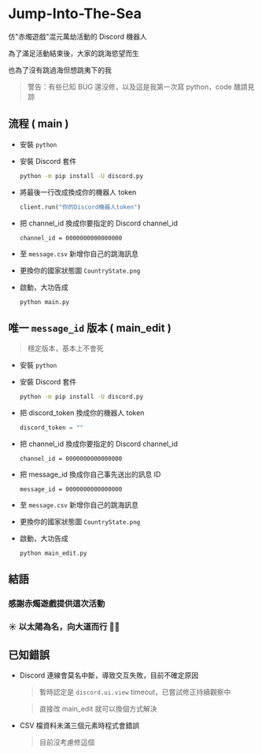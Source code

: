 # Jump-Into-The-Sea

仿"赤燭遊戲"混元萬劫活動的 Discord 機器人

為了滿足活動結束後，大家的跳海慾望而生

也為了沒有跳過海但想跳夷下的我

> 警告：有些已知 BUG 還沒修，以及這是我第一次寫 python，code 醜請見諒

## 流程 ( main )

* 安裝 `python`

* 安裝 Discord 套件

    ```bash
    python -m pip install -U discord.py
    ```

* 將最後一行改成換成你的機器人 token

    ```python
    client.run("你的Discord機器人token")
    ```

* 把 channel_id 換成你要指定的 Discord channel_id

    ```
    channel_id = 0000000000000000
    ```

* 至 `message.csv` 新增你自己的跳海訊息

* 更換你的國家狀態圖 `CountryState.png`

* 啟動，大功告成

    ```
    python main.py
    ```

## 唯一 `message_id` 版本 ( main_edit )
> 穩定版本，基本上不會死

* 安裝 `python`

* 安裝 Discord 套件

    ```bash
    python -m pip install -U discord.py
    ```

* 把 discord_token 換成你的機器人 token

    ```python
    discord_token = ""
    ```

* 把 channel_id 換成你要指定的 Discord channel_id

    ```
    channel_id = 0000000000000000
    ```

* 把 message_id 換成你自己事先送出的訊息 ID
    ```
    message_id = 0000000000000000
    ```

* 至 `message.csv` 新增你自己的跳海訊息

* 更換你的國家狀態圖 `CountryState.png`

* 啟動，大功告成

    ```
    python main_edit.py
    ```

## 結語

### 感謝赤燭遊戲提供這次活動
### ☀️ 以太陽為名，向大道而行 🙏🏻

## 已知錯誤

* Discord 連線會莫名中斷，導致交互失敗，目前不確定原因
    > 暫時認定是 `discord.ui.view` timeout，已嘗試修正持續觀察中    
    
    > 直接改 main_edit 就可以換個方式解決

* CSV 檔資料未滿三個元素時程式會錯誤
    > 目前沒考慮修這個